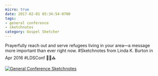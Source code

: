 ```yaml
---
micro: true
date: 2017-02-01 05:34:54-0700
tags:
- general conference
- sketchnotes
category: Gospel Sketcher
---
```


Prayerfully reach out and serve refugees living in your area—a message more important than ever right now. #Sketchnotes from Linda K. Burton in Apr 2016 #LDSConf ✍🏼⛪️

[![General Conference Sketchnotes](http://www.gospelsketcher.org/uploads/2018/f48d7bfa9a.jpg)](http://www.gospelsketcher.org/uploads/2018/f48d7bfa9a.jpg)
